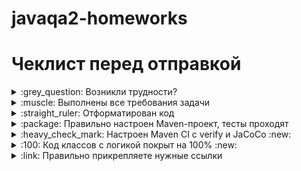 # javaqa2-homeworks

# Чеклист перед отправкой
<details>
  <summary>:grey_question: Возникли трудности? </summary>
  
  И это здорово! Если их преодолевать правильно, то из этого можно извлечь большую образовательную пользу для себя. Периодическое возникновение вопросов, недопонимания пройденного материала - нормальная и неотъемлимая часть обучения. А мы здесь чтобы помочь вам пройти этот путь.
  
  ### Если непонятна теория
  1. Если вопрос разбирался на лекции, стоит сперва пересмотреть соответствующие части теоретических материалов.
  1. Если вопрос не решился, стоит попробовать загуглить проблему, этот навык вам пригодится в работе.
  1. Если вопрос не решился, можно задать его в общем чате, мы обязательно поможем с пониманием трудных для вас мест.

  ### Если непонятно условие
  1. Прежде чем задать вопрос по условию задачи, перечитайте его ещё раз и убедитесь, что в тексте условия нет прямого ответа на этот вопрос; умение работать с текстом - важный навык работы с информацией.
  1. Если ответа на свой вопрос в тексте условия вы не увидели, задайте его в общем чате, мы раскроем детали условия подробнее.

  ### Если не получается задача
Если ваша проблема это **ошибка компиляции** (подчёркивает красным, не даёт запустить программу), сборки проекта, CI и прочие подобные ошибки, то:
  1. Найдите и прочитайте текст ошибки, который вам подсвечивает идея (или логи); "подчёркивает красным" - это не описание ошибки.
  1. Попробуйте понять текст ошибки, при необходимости воспользуйтесь переводчиком. Не страшно, если вы переведёте неточно, тут главное сам процесс - со временем и с нашей помощью вы будете это делать лучше и лучше, но пропуская эти попытки вы не сможете научиться этого делать.
  1. Если не получилось понять ошибку по её тексту, попробуйте её загуглить и изучить подобную ошибку у других людей. Попробуйте примерить решения их проблем на свой код. Соотнесите найденные описания ошибки с пройденной теорией.
  1. Если в итоге ваше затруднение сохраняется, напишите в общий чат, обязательно указав:
      1. Название задачи и ссылку на условие
      1. Ссылку на вашу работу
      1. Текст и скриншот (не фотография) ошибки
      1. Ваши мысли и описание попыток её решить

Если ваша проблема это **ошибка исполнения** (программа умирает уже после запуска) или она **отрабатывает неправильно** (из-за чего ваши тесты не проходят), то:
  1. Воспользуйтесь отладчиком для пошагового анализа работы вашей программы. Так вы либо убедитесь в неправильности придуманного вами алгоритма или найдёте конкретное место, где ожидаемое поведение программы разошлось с фактическим.
  1. Если проблему найти не получилось, напишите в общий чат, обязательно указав:
      1. Название задачи и ссылку на условие
      1. Ссылку на вашу работу
      1. Конкретное и подробное описание проблемы или затруднения при решении задачи ("Помогите что не так" - это не описание)
      1. Подробное описание вашего анализа программы с помощью отладчика вместе со скринами
      1. Ваши мысли и описание попыток её решить
  ---
  
</details>

<details>
  <summary>:muscle: Выполнены все требования задачи</summary>
  
  ## Heading
  1. A numbered
  2. list
     * With some
     * Sub bullets
</details>

<details>
  <summary>:straight_ruler: Отформатирован код</summary>
  
  ## Heading
  1. A numbered
  2. list
     * With some
     * Sub bullets
</details>

<details>
  <summary>:package: Правильно настроен Maven-проект, тесты проходят</summary>
  
  ## Heading
  1. A numbered
  2. list
     * With some
     * Sub bullets
</details>

<details>
  <summary>:heavy_check_mark: Настроен Maven CI с verify и JaCoCo :new:</summary>
  
  ## Heading
  1. A numbered
  2. list
     * With some
     * Sub bullets
</details>

<details>
  <summary>:100: Код классов с логикой покрыт на 100% :new:</summary>
  
  ## Heading
  1. A numbered
  2. list
     * With some
     * Sub bullets
</details>

<details>
  <summary>:link: Правильно прикрепляете нужные ссылки </summary>
  
  ## Heading
  1. A numbered
  2. list
     * With some
     * Sub bullets
</details>
